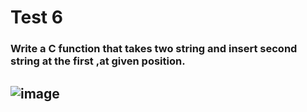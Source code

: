 # Test 6
### Write a C function that takes two string and insert second string at the first ,at given position.
![image](https://user-images.githubusercontent.com/91019132/183882491-c0e270d2-694a-4a35-8216-c3db45d1a60c.png)
----

